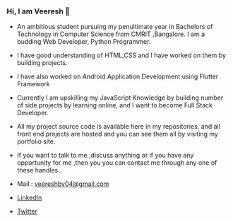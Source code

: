 ### Hi, I am Veeresh 👋

</hr>

- An ambitious student pursuing my penultimate year in Bachelors of Technology in Computer Science from CMRIT ,Bangalore. I am a budding Web Developer, Python Programmer.

- I have good understanding of HTML,CSS and I have worked on them by building projects.
- I have also worked on Android Application Development using Flutter Framework 
<!-- 
- 🔭 I’m currently working on ...
- 🌱 I’m currently learning ...
- 👯 I’m looking to collaborate on  -->
<!-- - 🤔 I’m looking for help with ... -->
<!-- - 💬 Ask me about ... -->
- Currently I am upskilling my JavaScript Knowledge by building number of side projects by learning online, and I want to become Full Stack Developer.

- All my project source code is available here in my repositories, and all front end projects are hosted and you can see them all by visiting my portfolio site.
- If you want to talk to me ,discuss anything or if you have any opportunity for me ,then you you can contact me through any one of these handles .
- Mail : veereshbv04@gmail.com   
- [LinkedIn](https://www.linkedin.com/in/veereshbv04/)
- [Twitter](https://twitter.com/veereshbv04)
<!-- - 😄 Pronouns: ...
- ⚡ Fun fact: ... -->

